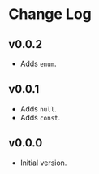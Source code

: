 # Change Log

## v0.0.2

* Adds `enum`.

## v0.0.1

* Adds `null`.
* Adds `const`.

## v0.0.0

* Initial version.